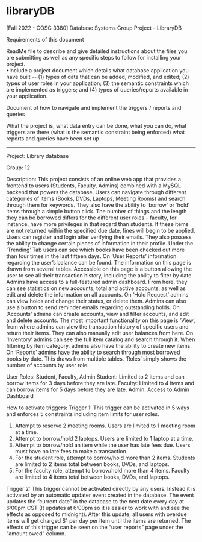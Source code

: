 # libraryDB
[Fall 2022 - COSC 3380] Database Systems Group Project - LibraryDB

Requirements of this document

ReadMe file to describe and give detailed instructions about the files you are submitting as well as any specific steps to follow for installing your project.  
•Include a project document which details what database application you have built -- (1) types of data that can be added, modified, and edited;  (2) types of user roles in your application; (3) the semantic constraints which are implemented as triggers; and (4) types of queries/reports available in your application.

Document of how to navigate and implement the triggers / reports and queries 

What the project is, what data entry can be done, what you can do, what triggers are there (what is the semantic constraint being enforced) what reports and queries have been set up

***

Project: Library database

Group: 12

Description: This project consists of an online web app that provides a frontend to users (Students, Faculty, Admins) combined with a MySQL backend that powers the database. Users can navigate through different categories of items (Books, DVDs, Laptops, Meeting Rooms) and search through them for keywords. They also have the ability to ‘borrow’ or ‘hold’ items through a simple button click. The number of things and the length they can be borrowed differs for the different user roles - faculty, for instance, have more privileges in that regard than students. If these items are not returned within the specified due date, fines will begin to be applied. Users can register and login after verifying their emails. They also possess the ability to change certain pieces of information in their profile. Under the ‘Trending’ Tab users can see which books have been checked out more than four times in the last fifteen days. On ‘User Reports’ information regarding the user’s balance can be found. The information on this page is drawn from several tables. Accessible on this page is a button allowing the user to see all their transaction history, including the ability to filter by date. Admins have access to a full-featured admin dashboard. From here, they can see statistics on new accounts, total and active accounts, as well as edit and delete the information on all accounts. On ‘Hold Request’ admins can view holds and change their status, or delete them. Admins can also use a button to send reminder emails regarding outstanding holds. On ‘Accounts’ admins can create accounts, view and filter accounts, and edit and delete accounts. The most important functionality on this page is ‘View’, from where admins can view the transaction history of specific users and return their items. They can also manually edit user balances from here. On ‘Inventory’ admins can see the full item catalog and search through it. When filtering by item category, admins also have the ability to create new items. On ‘Reports’ admins have the ability to search through most borrowed books by date. This draws from multiple tables. ‘Roles’ simply shows the number of accounts by user role. 


User Roles: Student, Faculty, Admin
	Student: Limited to 2 items and can borrow items for 3 days before they are late.
	Faculty: Limited to 4 items and can borrow items for 5 days before they are late.
	Admin: Access to Admin Dashboard


How to activate triggers:
Trigger 1: This trigger can be activated in 5 ways and enforces 5 constraints including item limits for user roles.
1) Attempt to reserve 2 meeting rooms. Users are limited to 1 meeting room at a time.
2) Attempt to borrow/hold 2 laptops. Users are limited to 1 laptop at a time.
3) Attempt to borrow/hold an item while the user has late fees due. Users must have no late fees to make a transaction.
4) For the student role, attempt to borrow/hold more than 2 items. Students are limited to 2 items total between books, DVDs, and laptops.
5) For the faculty role, attempt to borrow/hold more than 4 items. Faculty are limited to 4 items total between books, DVDs, and laptops.

Trigger 2: This trigger cannot be activated directly by any users. Instead it is activated by an automatic updater event created in the database. The event updates the “current date” in the database to the next date every day at 6:00pm CST (It updates at 6:00pm so it is easier to work with and see the effects as opposed to midnight). After this update, all users with overdue items will get charged $1 per day per item until the items are returned. The effects of this trigger can be seen on the “user reports” page under the “amount owed” column.
